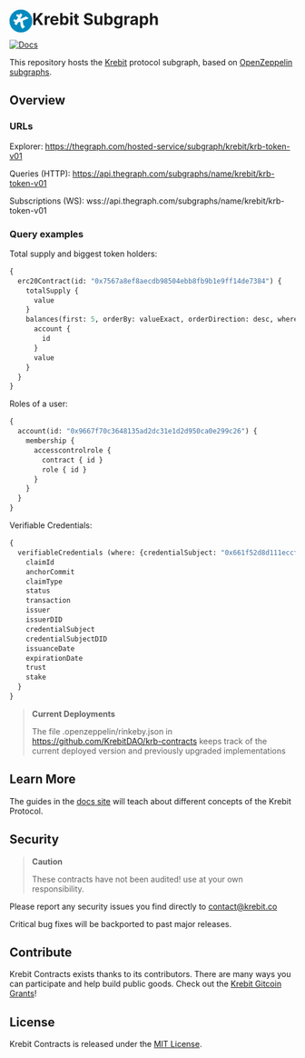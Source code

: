 # <img src="krebit-icon.png" alt="Krebit" height="40px" align="left"> Krebit Subgraph

[![Docs](https://img.shields.io/badge/docs-%F0%9F%93%84-blue)](https://docs.krebit.co)

This repository hosts the [Krebit] protocol subgraph, based on [OpenZeppelin subgraphs].

[krebit]: http://krebit.co
[openzeppelin subgraphs]: https://docs.openzeppelin.com/subgraphs/0.1.x/

## Overview

### URLs

Explorer: https://thegraph.com/hosted-service/subgraph/krebit/krb-token-v01

Queries (HTTP): https://api.thegraph.com/subgraphs/name/krebit/krb-token-v01

Subscriptions (WS): wss://api.thegraph.com/subgraphs/name/krebit/krb-token-v01

### Query examples

Total supply and biggest token holders:

```GraphQL
{
  erc20Contract(id: "0x7567a8ef8aecdb98504ebb8fb9b1e9ff14de7384") {
    totalSupply {
      value
    }
    balances(first: 5, orderBy: valueExact, orderDirection: desc, where: { account_not: null }) {
      account {
        id
      }
      value
    }
  }
}
```

Roles of a user:

```GraphQL
{
  account(id: "0x9667f70c3648135ad2dc31e1d2d950ca0e299c26") {
    membership {
      accesscontrolrole {
        contract { id }
        role { id }
      }
    }
  }
}
```

Verifiable Credentials:

```GraphQL
{
  verifiableCredentials (where: {credentialSubject: "0x661f52d8d111eccf62872bddb2e70c12d8b4b860"} ){
    claimId
    anchorCommit
    claimType
    status
    transaction
    issuer
    issuerDID
    credentialSubject
    credentialSubjectDID
    issuanceDate
    expirationDate
    trust
    stake
  }
}
```

> **Current Deployments**
>
> The file .openzeppelin/rinkeby.json in https://github.com/KrebitDAO/krb-contracts keeps track of the current deployed version and previously upgraded implementations

## Learn More

The guides in the [docs site](http://docs.krebit.co) will teach about different concepts of the Krebit Protocol.

## Security

> **Caution**
>
> These contracts have not been audited! use at your own responsibility.

Please report any security issues you find directly to contact@krebit.co

Critical bug fixes will be backported to past major releases.

## Contribute

Krebit Contracts exists thanks to its contributors. There are many ways you can participate and help build public goods. Check out the [Krebit Gitcoin Grants](https://gitcoin.co/grants/3522/krebit)!

## License

Krebit Contracts is released under the [MIT License](LICENSE).
